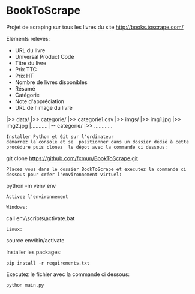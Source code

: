 # BookToScrape

Projet de scraping sur tous les livres du site http://books.toscrape.com/

Elements relevés:

 - URL du livre
 - Universal Product Code
 - Titre du livre
 - Prix TTC
 - Prix HT
 - Nombre de livres disponibles
 - Résumé
 - Catégorie
 - Note d'appréciation
 - URL de l'image du livre

|>> data/
    |>> categorie/
        |>> categorie1.csv
        |>> imgs/
            |>> img1.jpg
            |>> img2.jpg
            |...........
    |-- categorie/
        |>> ............   
```
Installer Python et Git sur l'ordinateur
démarrez la console et se  positionner dans un dossier dédié à cette procédure puis clonez  le dépot avec la commande ci dessous:
```
git clone https://github.com/fxmun/BookToScrape.git
```
Placez vous dans le dossier BookToScrape et executez la commande ci dessous pour créer l'environnement virtuel:
```
python -m venv env
```
Activez l'environnement

Windows:
```
call env\scripts\activate.bat
```
Linux:
```
source env/bin/activate

Installer les packages:
```
pip install -r requirements.txt
```
Executez le fichier avec la commande ci dessous:
```
python main.py